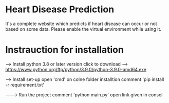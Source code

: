 # Heart Disease Prediction
It's a complete website which predicts if heart disease can occur or not based on some data. Please enable the virtual environment while using it.

# Instrauction for installation
--> Install python 3.8 or later version
    click to download --> https://www.python.org/ftp/python/3.9.0/python-3.9.0-amd64.exe
    
--> Install set-up
    open 'cmd' on colne folder
    installtion comment 'pip install -r requirement.txt'
    
---> Run the project
     comment 'python main.py'
     open link given in consol
